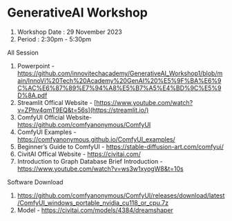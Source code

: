 # GenerativeAI Workshop

  1. Workshop Date : 29 November 2023
  2. Period : 2:30pm - 5:30pm

All Session
  1. Powerpoint - https://github.com/innovitechacademy/GenerativeAI_Workshop1/blob/main/InnoVi%20Tech%20Academy%20GenAI%20%E5%9F%BA%E6%9C%AC%E6%87%89%E7%94%A8%E5%B7%A5%E4%BD%9C%E5%9D%8A.pdf
  2. Streamlit Offical Website - [https://www.youtube.com/watch?v=ZPhv4qmT9EQ&t=56s](https://streamlit.io/)
  3. ComfyUI Official Website- https://github.com/comfyanonymous/ComfyUI
  4. ComfyUI Examples - https://comfyanonymous.github.io/ComfyUI_examples/
  5. Beginner’s Guide to ComfyUI - https://stable-diffusion-art.com/comfyui/
  6. CivitAI Offical Website - https://civitai.com/
  7. Introduction to Graph Database Brief Introduction - https://www.youtube.com/watch?v=ws3w1xyogW8&t=10s

Software Download
1. https://github.com/comfyanonymous/ComfyUI/releases/download/latest/ComfyUI_windows_portable_nvidia_cu118_or_cpu.7z
2. Model - https://civitai.com/models/4384/dreamshaper
